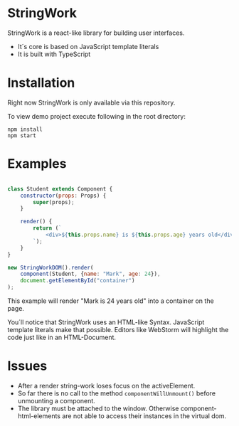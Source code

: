 # StringWork  

StringWork is a react-like library for building user interfaces.<br>

* It´s core is based on JavaScript template literals
* It is built with TypeScript 

# Installation

Right now StringWork is only available via this repository. 

To view demo project execute following in the root directory:

```shell
npm install
npm start
```

# Examples

```javascript

class Student extends Component {
    constructor(props: Props) {
        super(props);
    }

    render() {
        return (`
            <div>${this.props.name} is ${this.props.age} years old</div>
        `);
    }
}

new StringWorkDOM().render(
    component(Student, {name: "Mark", age: 24}),
    document.getElementById("container")
);

``` 
This example will render "Mark is 24 years old" into a container on the page.

You´ll  notice that StringWork uses an HTML-like Syntax. 
JavaScript template literals make that possible. Editors like WebStorm will highlight 
the code just like in an HTML-Document.

# Issues 

* After a render string-work loses focus on the activeElement.
* So far there is no call to the method `componentWillUnmount()` 
  before unmounting a component.
* The library must be attached to the window. Otherwise component-html-elements 
are not able to access their instances in the virtual dom. 
  


  


  

  

